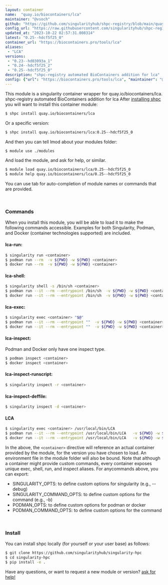 ```yaml
---
layout: container
name:  "quay.io/biocontainers/lca"
maintainer: "@vsoch"
github: "https://github.com/singularityhub/shpc-registry/blob/main/quay.io/biocontainers/lca/container.yaml"
config_url: "https://raw.githubusercontent.com/singularityhub/shpc-registry/main/quay.io/biocontainers/lca/container.yaml"
updated_at: "2023-10-22 02:57:31.008314"
latest: "0.25--hdcf5f25_0"
container_url: "https://biocontainers.pro/tools/lca"
aliases:
 - "LCA"
versions:
 - "0.23--hd03093a_1"
 - "0.24--hdcf5f25_2"
 - "0.25--hdcf5f25_0"
description: "shpc-registry automated BioContainers addition for lca"
config: {"url": "https://biocontainers.pro/tools/lca", "maintainer": "@vsoch", "description": "shpc-registry automated BioContainers addition for lca", "latest": {"0.25--hdcf5f25_0": "sha256:e3705ddb09867d75f041a26f165f5961fc9576b12c9fe44513aed5d7c07c5d18"}, "tags": {"0.23--hd03093a_1": "sha256:914333ec6aedc403748387c136645c0db05125b4b2571b74eafb00e67df49ab5", "0.24--hdcf5f25_2": "sha256:74a8caf952ed34e1e6fd2e0bfda1a744b50fbaffb07695853b57afb9633d64a0", "0.25--hdcf5f25_0": "sha256:e3705ddb09867d75f041a26f165f5961fc9576b12c9fe44513aed5d7c07c5d18"}, "docker": "quay.io/biocontainers/lca", "aliases": {"LCA": "/usr/local/bin/LCA"}}
---
```


This module is a singularity container wrapper for quay.io/biocontainers/lca.
shpc-registry automated BioContainers addition for lca
After [installing shpc](#install) you will want to install this container module:


```bash
$ shpc install quay.io/biocontainers/lca
```

Or a specific version:

```bash
$ shpc install quay.io/biocontainers/lca:0.25--hdcf5f25_0
```

And then you can tell lmod about your modules folder:

```bash
$ module use ./modules
```

And load the module, and ask for help, or similar.

```bash
$ module load quay.io/biocontainers/lca/0.25--hdcf5f25_0
$ module help quay.io/biocontainers/lca/0.25--hdcf5f25_0
```

You can use tab for auto-completion of module names or commands that are provided.

<br>

### Commands

When you install this module, you will be able to load it to make the following commands accessible.
Examples for both Singularity, Podman, and Docker (container technologies supported) are included.

#### lca-run:

```bash
$ singularity run <container>
$ podman run --rm  -v ${PWD} -w ${PWD} <container>
$ docker run --rm  -v ${PWD} -w ${PWD} <container>
```

#### lca-shell:

```bash
$ singularity shell -s /bin/sh <container>
$ podman run --it --rm --entrypoint /bin/sh  -v ${PWD} -w ${PWD} <container>
$ docker run --it --rm --entrypoint /bin/sh  -v ${PWD} -w ${PWD} <container>
```

#### lca-exec:

```bash
$ singularity exec <container> "$@"
$ podman run --it --rm --entrypoint ""  -v ${PWD} -w ${PWD} <container> "$@"
$ docker run --it --rm --entrypoint ""  -v ${PWD} -w ${PWD} <container> "$@"
```

#### lca-inspect:

Podman and Docker only have one inspect type.

```bash
$ podman inspect <container>
$ docker inspect <container>
```

#### lca-inspect-runscript:

```bash
$ singularity inspect -r <container>
```

#### lca-inspect-deffile:

```bash
$ singularity inspect -d <container>
```


#### LCA

```bash
$ singularity exec <container> /usr/local/bin/LCA
$ podman run --it --rm --entrypoint /usr/local/bin/LCA   -v ${PWD} -w ${PWD} <container> -c " $@"
$ docker run --it --rm --entrypoint /usr/local/bin/LCA   -v ${PWD} -w ${PWD} <container> -c " $@"
```



In the above, the `<container>` directive will reference an actual container provided
by the module, for the version you have chosen to load. An environment file in the
module folder will also be bound. Note that although a container
might provide custom commands, every container exposes unique exec, shell, run, and
inspect aliases. For anycommands above, you can export:

 - SINGULARITY_OPTS: to define custom options for singularity (e.g., --debug)
 - SINGULARITY_COMMAND_OPTS: to define custom options for the command (e.g., -b)
 - PODMAN_OPTS: to define custom options for podman or docker
 - PODMAN_COMMAND_OPTS: to define custom options for the command

<br>

### Install

You can install shpc locally (for yourself or your user base) as follows:

```bash
$ git clone https://github.com/singularityhub/singularity-hpc
$ cd singularity-hpc
$ pip install -e .
```

Have any questions, or want to request a new module or version? [ask for help!](https://github.com/singularityhub/singularity-hpc/issues)